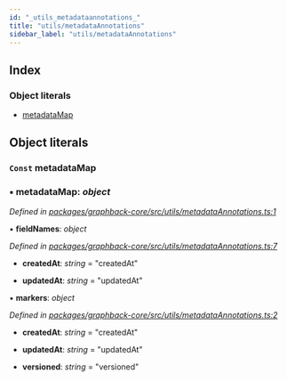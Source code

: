 ```yaml
---
id: "_utils_metadataannotations_"
title: "utils/metadataAnnotations"
sidebar_label: "utils/metadataAnnotations"
---
```


## Index

### Object literals

* [metadataMap](_utils_metadataannotations_.md#const-metadatamap)

## Object literals

### `Const` metadataMap

### ▪ **metadataMap**: *object*

*Defined in [packages/graphback-core/src/utils/metadataAnnotations.ts:1](https://github.com/aerogear/graphback/blob/63664df15/packages/graphback-core/src/utils/metadataAnnotations.ts#L1)*

▪ **fieldNames**: *object*

*Defined in [packages/graphback-core/src/utils/metadataAnnotations.ts:7](https://github.com/aerogear/graphback/blob/63664df15/packages/graphback-core/src/utils/metadataAnnotations.ts#L7)*

* **createdAt**: *string* = "createdAt"

* **updatedAt**: *string* = "updatedAt"

▪ **markers**: *object*

*Defined in [packages/graphback-core/src/utils/metadataAnnotations.ts:2](https://github.com/aerogear/graphback/blob/63664df15/packages/graphback-core/src/utils/metadataAnnotations.ts#L2)*

* **createdAt**: *string* = "createdAt"

* **updatedAt**: *string* = "updatedAt"

* **versioned**: *string* = "versioned"
